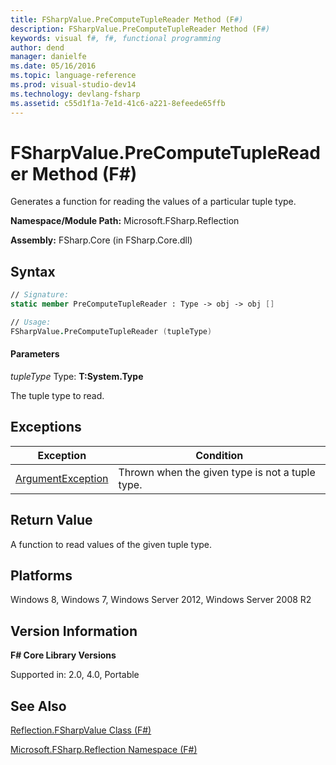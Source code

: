 ```yaml
---
title: FSharpValue.PreComputeTupleReader Method (F#)
description: FSharpValue.PreComputeTupleReader Method (F#)
keywords: visual f#, f#, functional programming
author: dend
manager: danielfe
ms.date: 05/16/2016
ms.topic: language-reference
ms.prod: visual-studio-dev14
ms.technology: devlang-fsharp
ms.assetid: c55d1f1a-7e1d-41c6-a221-8efeede65ffb 
---
```


# FSharpValue.PreComputeTupleReader Method (F#)

Generates a function for reading the values of a particular tuple type.

**Namespace/Module Path:** Microsoft.FSharp.Reflection

**Assembly:** FSharp.Core (in FSharp.Core.dll)


## Syntax

```fsharp
// Signature:
static member PreComputeTupleReader : Type -> obj -> obj []

// Usage:
FSharpValue.PreComputeTupleReader (tupleType)
```

#### Parameters
*tupleType*
Type: **T:System.Type**


The tuple type to read.

## Exceptions

|Exception|Condition|
|----|----|
|[ArgumentException](https://msdn.microsoft.com/library/system.argumentexception.aspx)|Thrown when the given type is not a tuple type.|

## Return Value

A function to read values of the given tuple type.

## Platforms
Windows 8, Windows 7, Windows Server 2012, Windows Server 2008 R2


## Version Information
**F# Core Library Versions**

Supported in: 2.0, 4.0, Portable

## See Also
[Reflection.FSharpValue Class &#40;F&#35;&#41;](Reflection.FSharpValue-Class-%5BFSharp%5D.md)

[Microsoft.FSharp.Reflection Namespace &#40;F&#35;&#41;](Microsoft.FSharp.Reflection-Namespace-%5BFSharp%5D.md)